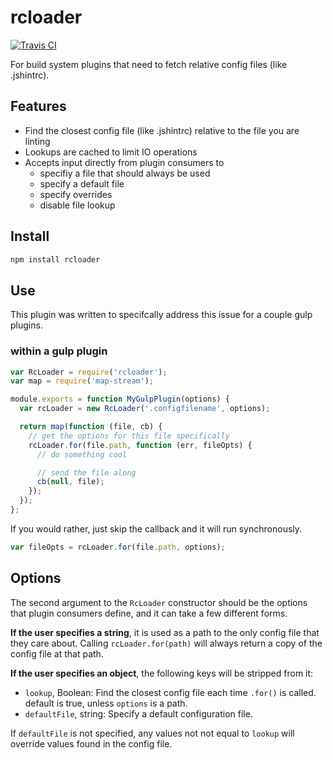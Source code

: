 # rcloader

[![Travis CI](https://travis-ci.org/spalger/rcloader.svg)](https://travis-ci.org/spalger/rcloader)

For build system plugins that need to fetch relative config files (like .jshintrc).

## Features
  - Find the closest config file (like .jshintrc) relative to the file you are linting
  - Lookups are cached to limit IO operations
  - Accepts input directly from plugin consumers to
    - specifiy a file that should always be used
    - specify a default file
    - specify overrides
    - disable file lookup

## Install
```sh
npm install rcloader
```

## Use
This plugin was written to specifcally address this issue for a couple gulp plugins.

### within a gulp plugin
```js
var RcLoader = require('rcloader');
var map = require('map-stream');

module.exports = function MyGulpPlugin(options) {
  var rcLoader = new RcLoader('.configfilename', options);

  return map(function (file, cb) {
    // get the options for this file specifically
    rcLoader.for(file.path, function (err, fileOpts) {
      // do something cool

      // send the file along
      cb(null, file);
    });
  });
};
```

If you would rather, just skip the callback and it will run synchronously.
```js
var fileOpts = rcLoader.for(file.path, options);
```

## Options
The second argument to the `RcLoader` constructor should be the options that plugin consumers define, and it can take a few different forms.

**If the user specifies a string**, it is used as a path to the only config file that they care about. Calling `rcLoader.for(path)` will always return a copy of the config file at that path.

**If the user specifies an object**, the following keys will be stripped from it:

- `lookup`, Boolean: Find the closest config file each time `.for()` is called. default is true, unless `options` is a path.
- `defaultFile`, string: Specify a default configuration file.

If `defaultFile` is not specified, any values not not equal to `lookup` will override values found in the config file.